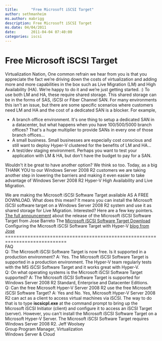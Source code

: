 ```yaml
---
title:      "Free Microsoft iSCSI Target"
author: sethmanheim
ms.author: mabrigg
description: Free Microsoft iSCSI Target
ms.date: 04/04/2011
date:       2011-04-04 07:40:00
categories: iscsi
---
```

# Free Microsoft iSCSI Target

Virtualization Nation, One common refrain we hear from you is that you appreciate the fact we’re driving down the costs of virtualization and adding more and more capabilities in the box such as Live Migration (LM) and High Availability (HA). We’re happy to do it and we’re just getting started. :) To use both LM and HA, these require shared storage. This shared storage can be in the forms of SAS, iSCSI or Fiber Channel SAN. For many environments this isn't an issue, but there are some specific scenarios where customers need LM and HA and the cost of a dedicated SAN is a blocker. For example, 

  * A branch office environment. It's one thing to setup a dedicated SAN in a datacenter, but what happens when you have 100/500/5000 branch offices? That's a huge multiplier to provide SANs in every one of those branch offices...
  * A small business. Small businesses are especially cost conscious and still want to deploy Hyper-V clustered for the benefits of LM and HA...
  * A test/dev staging environment. Perhaps you want to test your application with LM & HA, but don't have the budget to pay for a SAN.

Wouldn't it be great to have another option? We think so too. Today, as a big THANK YOU to our Windows Server 2008 R2 customers we are taking another step in lowering the barriers and making it even easier to take advantage of Windows Server 2008 R2 Hyper-V High Availability and Live Migration. 

 We are making the Microsoft iSCSI Software Target available AS A FREE DOWNLOAD. What does this mean? It means you can install the Microsoft iSCSI software target on a Windows Server 2008 R2 system and use it as shared storage for Live Migration. Interested? Here are a few key pointers. [The full announcement](https://blogs.technet.com/b/josebda/archive/2011/04/04/microsoft-iscsi-software-target-3-3-for-windows-server-2008-r2-available-for-public-download.aspx) about the release of the Microsoft iSCSI Software Target from Jose Barreto The [Microsoft iSCSI Software Target Download](https://www.microsoft.com/downloads/en/details.aspx?FamilyID=45105d7f-8c6c-4666-a305-c8189062a0d0) Configuring the Microsoft iSCSI Software Target with Hyper-V [blog from Jose](https://blogs.technet.com/b/josebda/archive/2009/01/31/step-by-step-using-the-microsoft-iscsi-software-target-with-hyper-v-standalone-full-vhd.aspx) ============================================================================   
FAQ  
Q: The Microsoft iSCSI Software Target is now free. Is it supported in a production environment? A: Yes. The Microsoft iSCSI Software Target is supported in a production environment. The Hyper-V team regularly tests with the MS iSCSI Software Target and it works great with Hyper-V.   
Q: On what operating systems is the Microsoft iSCSI Software Target supported? A: The Microsoft iSCSI Software Target is supported for Windows Server 2008 R2 Standard, Enterprise and Datacenter Editions.   
Q: Can the free Microsoft Hyper-V Server 2008 R2 use the free Microsoft iSCSI Software Target? A: Yes and No. Yes, Microsoft Hyper-V Server 2008 R2 can act as a client to access virtual machines via iSCSI. The way to do that is to type **iscsicpl.exe** at the command prompt to bring up the Microsoft iSCSI Initiator (client) and configure it to access an iSCSI Target (server). However, you can't install the Microsoft iSCSI Software Target on a Microsoft Hyper-V Server. The Microsoft iSCSI Software Target requires Windows Server 2008 R2. Jeff Woolsey  
Group Program Manager, Virtualization  
Windows Server & Cloud
